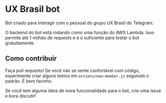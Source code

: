 # UX Brasil bot
Bot criado para interagir com o pessoal do grupo UX Brasil do Telegram.

O backend do bot está rodando como uma função do AWS Lambda. Isso permite até 1 milhão de requests e é o suficiente para testar o bot gratuitamente.

## Como contribuir
Faça pull requests! Se você não se sente confortável com código, experimente criar alguns textos em `actions/new-member.js` seguindo o padrão. É bem facinho.

Se você tem alguma ideia de nova funcionalidade para o bot, crie uma issue e bora discutir!
